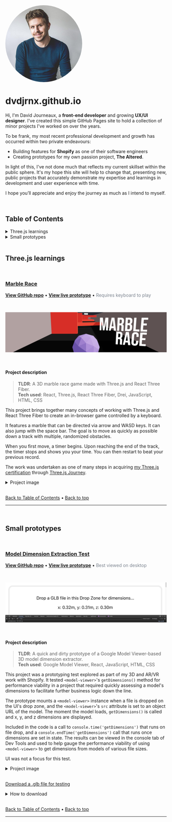 <img src="/public/dvdjrnx.jpg" alt="Headshot of front-end developer and growing UX/UI designer, David Journeaux" width="240" style="border-radius: 100%;" />

# dvdjrnx.github.io

Hi, I'm David Journeaux, a **front-end developer** and growing **UX/UI designer**. I've created this simple GitHub Pages site to hold a collection of minor projects I've worked on over the years.

To be frank, my most recent professional development and growth has occurred within two private endeavours:

- Building features for **Shopify** as one of their software engineers
- Creating prototypes for my own passion project, **The Altered**.

In light of this, I've not done much that reflects my current skillset within the public sphere. It's my hope this site will help to change that, presenting new, public projects that accurately demonstrate my expertise and learnings in development and user experience with time.

I hope you’ll appreciate and enjoy the journey as much as I intend to myself.

<br>

## Table of Contents

<details>

<summary>Three.js learnings</summary>

- [Marble Race](#marble-race)

</details>

<details>

<summary>Small prototypes</summary>

- [Model Dimension Extraction Test](#model-dimension-extraction-test)

</details>

<br>

## Three.js learnings

<br>

### [Marble Race](https://dvdjrnx.github.io/marble-race)

**[View GitHub repo](https://github.com/dvdjrnx/marble-race)** • **[View live prototype](https://dvdjrnx.github.io/marble-race)** • <span style="color: #7d8590">Requires keyboard to play</span>

<br>

![Banner showing the Marble Race starting line.](/public/marble-race-banner.jpg)

<br>

#### Project description

> **TLDR**: A 3D marble race game made with Three.js and React Three Fiber.<br>**Tech used**: React, Three.js, React Three Fiber, Drei, JavaScript, HTML, CSS

This project brings together many concepts of working with Three.js and React Three Fiber to create an in-browser game controlled by a keyboard.

It features a marble that can be directed via arrow and WASD keys. It can also jump with the space bar. The goal is to move as quickly as possible down a track with multiple, randomized obstacles.

When you first move, a timer begins. Upon reaching the end of the track, the timer stops and shows you your time. You can then restart to beat your previous record.

The work was undertaken as one of many steps in acquiring [my Three.js certification](https://threejs-journey.com/certificate/view/24741) through [Three.js Journey](https://threejs-journey.com/).

<details>

<summary>Project image</summary>

![A purple marble sits at the beginning of a race track filled with moving red obstacles. The words "Marble Race" appear beside the marble. There's an unstarted timer that appears above the marble and a simplistic display of arrow or WASD keys and a space bar below.](/public/marble-race.jpg)

</details>

<br>

[Back to Table of Contents](#table-of-contents) • [Back to top](#dvdjrnxgithubio)

<hr>

<br>

## Small prototypes

<br>

### [Model Dimension Extraction Test](https://dvdjrnx.github.io/model-viewer-dimensions)

**[View GitHub repo](https://github.com/dvdjrnx/model-viewer-dimensions)** • **[View live prototype](https://dvdjrnx.github.io/model-viewer-dimensions)** • <span style="color: #7d8590">Best viewed on desktop</span>

<br>

![Banner showing the model dimension extraction test UI.](public/model-viewer-dimensions-banner.png)

<br>

#### Project description

> **TLDR**: A quick and dirty prototype of a Google Model Viewer-based 3D model dimension extractor.<br>**Tech used**: Google Model Viewer, React, JavaScript, HTML, CSS

This project was a prototyping test explored as part of my 3D and AR/VR work with Shopify. It tested `<model-viewer>`'s `getDimensions()` method for performance viability in a project that required quickly assessing a model's dimensions to facilitate further business logic down the line.

The prototype mounts a `<model-viewer>` instance when a file is dropped on the UI's drop zone, and the `<model-viewer>`'s `src` attribute is set to an object URL of the model. The moment the model loads, `getDimensions()` is called and x, y, and z dimensions are displayed.

Included in the code is a call to `console.time('getDimensions')` that runs on file drop, and a `console.endTime('getDimensions')` call that runs once dimensions are set in state. The results can be viewed in the console tab of Dev Tools and used to help gauge the performance viability of using `<model-viewer>` to get dimensions from models of various file sizes.

UI was not a focus for this test.

<details>

<summary>Project image</summary>

![Screenshot of prototype showing a Marshall amp model loaded in the UI with dimensions displayed and the timing results shown in Dev Tools.](/public/model-viewer-dimensions.png)

</details>

<br>

[Download a .glb file for testing](https://github.com/dvdjrnx/model-viewer-dimensions/blob/master/public/hamburger-draco.glb)

<details>

<summary>How to download</summary>

<br>

The link above will take you to a GitHub repository page where you can download a .glb file if you don't have your own for testing. The image below shows where you can find the download button on the linked repository page.

![Image showing where to download the mentioned .glb file in the linked GitHub repository page.](/public/download-glb.png)

</details>

<br>

[Back to Table of Contents](#table-of-contents) • [Back to top](#dvdjrnxgithubio)

<hr>
